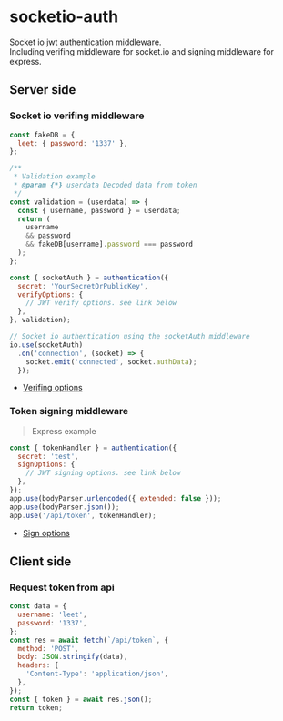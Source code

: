 # socketio-auth
Socket io jwt authentication middleware.  
Including verifing middleware for socket.io and signing middleware for express.  

## Server side
### Socket io verifing middleware
```javascript
const fakeDB = {
  leet: { password: '1337' },
};

/**
 * Validation example
 * @param {*} userdata Decoded data from token
 */
const validation = (userdata) => {
  const { username, password } = userdata;
  return (
    username
    && password
    && fakeDB[username].password === password
  );
};

const { socketAuth } = authentication({
  secret: 'YourSecretOrPublicKey',
  verifyOptions: {
    // JWT verify options. see link below
  },
}, validation);

// Socket io authentication using the socketAuth middleware
io.use(socketAuth)
  .on('connection', (socket) => {
    socket.emit('connected', socket.authData);
  });
```
- [Verifing options](https://github.com/auth0/node-jsonwebtoken#jwtverifytoken-secretorpublickey-options-callback)
### Token signing middleware
>Express example
```javascript
const { tokenHandler } = authentication({
  secret: 'test',
  signOptions: {
    // JWT signing options. see link below
  },
});
app.use(bodyParser.urlencoded({ extended: false }));
app.use(bodyParser.json());
app.use('/api/token', tokenHandler);
```
- [Sign options](https://github.com/auth0/node-jsonwebtoken#jwtsignpayload-secretorprivatekey-options-callback)
## Client side
### Request token from api
```javascript
const data = {
  username: 'leet',
  password: '1337',
};
const res = await fetch(`/api/token`, {
  method: 'POST',
  body: JSON.stringify(data),
  headers: {
    'Content-Type': 'application/json',
  },
});
const { token } = await res.json();
return token;
```
